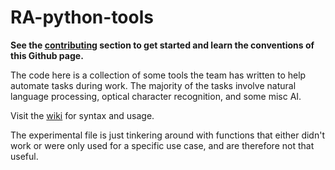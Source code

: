 # RA-python-tools

**See the [contributing](https://github.com/haltosan/RA-python-tools/wiki/Contributing) section to get started and learn the conventions of this Github page.**

The code here is a collection of some tools the team has written to help automate tasks during work. The majority of the tasks involve natural language processing, optical character recognition, and some misc AI.

Visit the [wiki](https://github.com/haltosan/RA-python-tools/wiki) for syntax and usage.

The experimental file is just tinkering around with functions that either didn't work or were only used for a specific use case, and are therefore not that useful.
